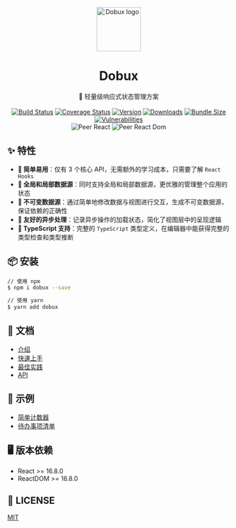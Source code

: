 <p align="center"><a href="https://kcfe.github.io/dobux/" target="_blank" rel="noopener noreferrer"><img width="100" src="https://static.yximgs.com/udata/pkg/ks-ad-fe/kcfe/dobux-simple-logo.png" alt="Dobux logo"></a></p>

<h1 align="center">Dobux</h1>

<p align="center">
  🍃 轻量级响应式状态管理方案
  <br><br>
  <a href="https://travis-ci.com/kcfe/dobux"><img src="https://travis-ci.com/kcfe/dobux.svg?branch=main" alt="Build Status"></a>
  <a href="https://codecov.io/gh/kcfe/dobux"><img src="https://codecov.io/gh/kcfe/dobux/branch/main/graph/badge.svg" alt="Coverage Status"></a>
  <a href="https://www.npmjs.com/package/dobux"><img src="https://img.shields.io/npm/v/dobux" alt="Version"></a>
  <a href="https://www.npmjs.com/package/dobux"><img src="https://img.shields.io/npm/dm/dobux" alt="Downloads"></a>
  <a href="https://img.shields.io/bundlephobia/minzip/dobux"><img src="https://img.shields.io/bundlephobia/minzip/dobux" alt="Bundle Size"></a>
  <a href="https://github.com/kcfe/dobux/"><img src="https://img.shields.io/snyk/vulnerabilities/npm/dobux" alt="Vulnerabilities"></a>
  <br>
  <img src="https://img.shields.io/npm/dependency-version/dobux/peer/react" alt="Peer React">
  <img src="https://img.shields.io/npm/dependency-version/dobux/peer/react-dom" alt="Peer React Dom">
</p>

## ✨ 特性

- **🎉 简单易用**：仅有 3 个核心 API，无需额外的学习成本，只需要了解 `React Hooks`
- **🌲 全局和局部数据源**：同时支持全局和局部数据源，更优雅的管理整个应用的状态
- **🚀 不可变数据源**：通过简单地修改数据与视图进行交互，生成不可变数据源，保证依赖的正确性
- **🍳 友好的异步处理**：记录异步操作的加载状态，简化了视图层中的呈现逻辑
- **🍬 TypeScript 支持**：完整的 `TypeScript` 类型定义，在编辑器中能获得完整的类型检查和类型推断

## 📦 安装

```bash
// 使用 npm
$ npm i dobux --save

// 使用 yarn
$ yarn add dobux
```

## 🔨 文档

- [介绍](https://kcfe.github.io/dobux/guide)
- [快速上手](https://kcfe.github.io/dobux/guide/getting-started)
- [最佳实践](https://kcfe.github.io/dobux/guide/best-practice)
- [API](https://kcfe.github.io/dobux/api)

## 🔗 示例

- [简单计数器](https://kcfe.github.io/dobux/guide/examples#简单的计数器)
- [待办事项清单](https://kcfe.github.io/dobux/guide/examples#待办事项清单)

## 🖥 版本依赖

- React >= 16.8.0
- ReactDOM >= 16.8.0

## 📄 LICENSE

[MIT](https://github.com/kcfe/dobux/blob/main/LICENSE)
